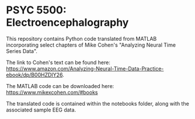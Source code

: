 # PSYC 5500: Electroencephalography

This repository contains Python code translated from MATLAB incorporating select chapters of Mike Cohen's "Analyzing Neural Time Series Data". 

The link to Cohen's text can be found here: https://www.amazon.com/Analyzing-Neural-Time-Data-Practice-ebook/dp/B00HZDIY26.

The MATLAB code can be downloaded here: https://www.mikexcohen.com/#books

The translated code is contained within the notebooks folder, along with the associated sample EEG data.
